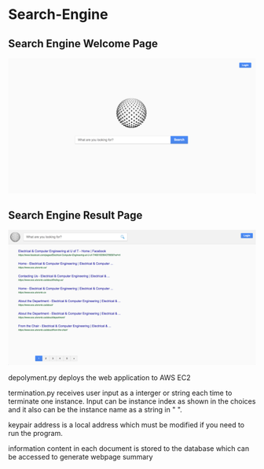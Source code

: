 # Search-Engine

## Search Engine Welcome Page
![image](https://github.com/DouglasChenH/Search-Engine/raw/master/screenshots/home.png)
## Search Engine Result Page
![image](https://github.com/DouglasChenH/Search-Engine/raw/master/screenshots/search.png)

depolyment.py deploys the web application to AWS EC2 

termination.py receives user input as a interger or string each time to terminate one instance. Input can be instance index as shown in the choices and it also can be the instance name as a string in " ".

keypair address is a local address which must be modified if you need to run the program.

information content in each document is stored to the database which can be accessed to generate webpage summary
      
